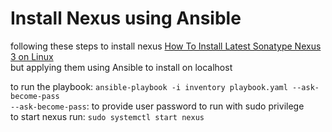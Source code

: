 # Install Nexus using Ansible

following these steps to install nexus [How To Install Latest Sonatype Nexus 3 on Linux](https://devopscube.com/how-to-install-latest-sonatype-nexus-3-on-linux/)  
but applying them using Ansible to install on localhost

to run the playbook: `ansible-playbook -i inventory playbook.yaml --ask-become-pass`  
`--ask-become-pass`: to provide user password to run with sudo privilege  
to start nexus run: `sudo systemctl start nexus`
